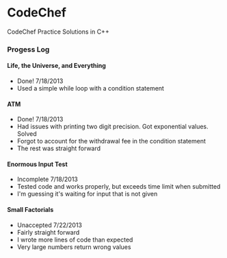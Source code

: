 CodeChef
========

CodeChef Practice Solutions in C++

<h3>Progess Log</h3>

<h4>Life, the Universe, and Everything</h4>
<ul>
    <li>Done! 7/18/2013</li>
    <li>Used a simple while loop with a condition statement</li>
</ul>

<h4>ATM</h4>
<ul>
    <li>Done! 7/18/2013</li>
    <li>Had issues with printing two digit precision. Got exponential values. Solved</li>
    <li>Forgot to account for the withdrawal fee in the condition statement</li>
    <li>The rest was straight forward</li>
</ul>

<h4>Enormous Input Test</h4>
<ul>
    <li>Incomplete 7/18/2013</li>
    <li>Tested code and works properly, but exceeds time limit when submitted</li>
    <li>I'm guessing it's waiting for input that is not given</li>
</ul>

<h4>Small Factorials</h4>
<ul>
    <li>Unaccepted 7/22/2013</li>
    <li>Fairly straight forward</li>
    <li>I wrote more lines of code than expected</li>
    <li>Very large numbers return wrong values</li>
</ul>
